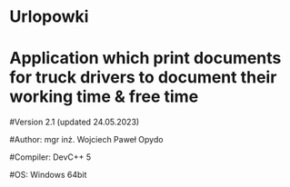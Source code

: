 # Urlopowki

# Application which print documents for truck drivers to document their working time & free time

#Version 2.1 (updated 24.05.2023)


#Author: mgr inż. Wojciech Paweł Opydo

#Compiler: DevC++ 5 

#OS: Windows 64bit
